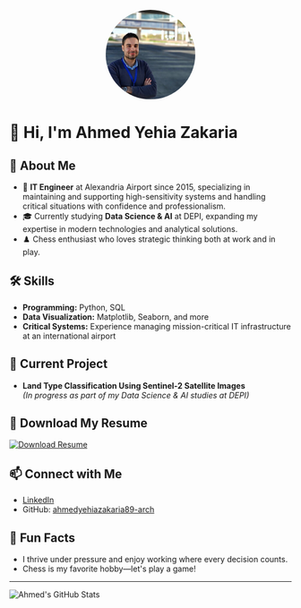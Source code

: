 <p align="center">
  <img src="assets/AhmedYehia.jfif" alt="Ahmed Yehia Zakaria" width="160" style="border-radius: 50%"/>
</p>

# 👋 Hi, I'm Ahmed Yehia Zakaria

## 🚀 About Me
- 💼 **IT Engineer** at Alexandria Airport since 2015, specializing in maintaining and supporting high-sensitivity systems and handling critical situations with confidence and professionalism.
- 🎓 Currently studying **Data Science & AI** at DEPI, expanding my expertise in modern technologies and analytical solutions.
- ♟️ Chess enthusiast who loves strategic thinking both at work and in play.

## 🛠️ Skills
- **Programming:** Python, SQL
- **Data Visualization:** Matplotlib, Seaborn, and more
- **Critical Systems:** Experience managing mission-critical IT infrastructure at an international airport

## 🌱 Current Project
- **Land Type Classification Using Sentinel-2 Satellite Images**  
  _(In progress as part of my Data Science & AI studies at DEPI)_

## 📄 Download My Resume
[![Download Resume](https://img.shields.io/badge/Download%20My%20Resume-PDF-blue?style=for-the-badge&logo=adobeacrobatreader)](https://github.com/ahmedyehiazakaria89-arch/Ahmed-Yehia/blob/main/Ahmed%20Yehia%20CV)

## 📫 Connect with Me
- [LinkedIn](https://www.linkedin.com/in/ahmed-yehia-938a3517a)
- GitHub: [ahmedyehiazakaria89-arch](https://github.com/ahmedyehiazakaria89-arch)

## 🧩 Fun Facts
- I thrive under pressure and enjoy working where every decision counts.
- Chess is my favorite hobby—let's play a game!

---

![Ahmed's GitHub Stats](https://github-readme-stats.vercel.app/api?username=ahmedyehiazakaria89-arch&show_icons=true&theme=radical)
